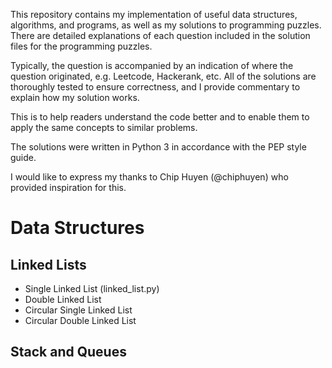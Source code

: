 This repository contains my implementation of useful data structures, algorithms, and programs, as well as my solutions to programming puzzles. There are detailed explanations of each question included in the solution files for the programming puzzles. 

Typically, the question is accompanied by an indication of where the question originated, e.g. Leetcode, Hackerank, etc. All of the solutions are thoroughly tested to ensure correctness, and I provide commentary to explain how my solution works. 

This is to help readers understand the code better and to enable them to apply the same concepts to similar problems.

The solutions were written in Python 3 in accordance with the PEP style guide.

I would like to express my thanks to Chip Huyen (@chiphuyen) who provided inspiration for this.



# Data Structures

## Linked Lists 

* Single Linked List (linked_list.py)
* Double Linked List 
* Circular Single Linked List
* Circular Double Linked List

## Stack and Queues
